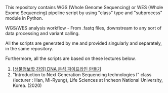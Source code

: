 This repository contains WGS (Whole Genome Sequencing) or WES (Whole Exome Sequencing) pipeline script by using "class" type and "subprocess" module in Python.

WGS/WES analysis workflow - From .fastq files, downstream to any sort of data processing and variant calling.

All the scripts are generated by me and provided singularly and separately, in the same repository.

Furthermore, all the scripts are based on these lectures below.

1. [[생물정보학 강의] DNA 분석 파이프라인 만들기](https://youtu.be/6GJ3GqkUK94)
2. "Introduction to Next Generation Sequencing technologies I" class (lecturer : Han, Mi-Ryung), Life Sciences at Incheon National University, Korea. (2020)
